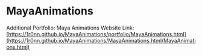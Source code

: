 # MayaAnimations
Additional Portfolio: Maya Animations
Website Link: [https://1r0nn.github.io/MayaAnimations/portfolio/MayaAnimations.html](https://1r0nn.github.io/MayaAnimations/MayaAnimations.html/MayaAnimations.html)
